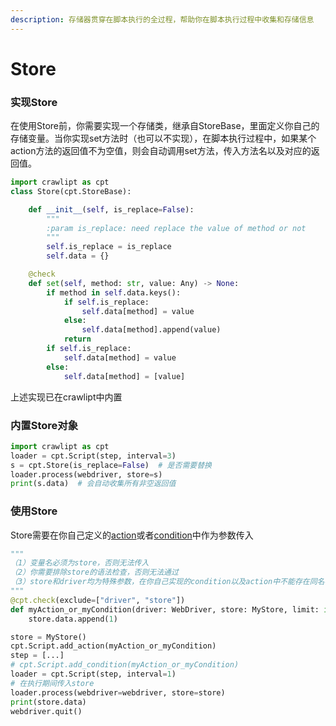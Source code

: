 ```yaml
---
description: 存储器贯穿在脚本执行的全过程，帮助你在脚本执行过程中收集和存储信息
---
```


# Store

### 实现Store

在使用Store前，你需要实现一个存储类，继承自StoreBase，里面定义你自己的存储变量。当你实现set方法时（也可以不实现），在脚本执行过程中，如果某个action方法的返回值不为空值，则会自动调用set方法，传入方法名以及对应的返回值。

```python
import crawlipt as cpt
class Store(cpt.StoreBase):

    def __init__(self, is_replace=False):
        """
        :param is_replace: need replace the value of method or not
        """
        self.is_replace = is_replace
        self.data = {}

    @check
    def set(self, method: str, value: Any) -> None:
        if method in self.data.keys():
            if self.is_replace:
                self.data[method] = value
            else:
                self.data[method].append(value)
            return
        if self.is_replace:
            self.data[method] = value
        else:
            self.data[method] = [value]
```

上述实现已在crawlipt中内置

### 内置Store对象

```python
import crawlipt as cpt
loader = cpt.Script(step, interval=3)
s = cpt.Store(is_replace=False)  # 是否需要替换
loader.process(webdriver, store=s)
print(s.data)  # 会自动收集所有非空返回值
```

### 使用Store

Store需要在你自己定义的[action](actions.md#tian-jia-ni-zi-ji-de-action)或者[condition](condition.md#tian-jia-ni-zi-ji-de-condition)中作为参数传入

```python
"""
（1）变量名必须为store，否则无法传入
（2）你需要排除store的语法检查，否则无法通过
（3）store和driver均为特殊参数，在你自己实现的condition以及action中不能存在同名参数
"""
@cpt.check(exclude=["driver", "store"]) 
def myAction_or_myCondition(driver: WebDriver, store: MyStore, limit: int) -> Any:
    store.data.append(1)

store = MyStore()
cpt.Script.add_action(myAction_or_myCondition)
step = [...]
# cpt.Script.add_condition(myAction_or_myCondition)
loader = cpt.Script(step, interval=1)
# 在执行期间传入store
loader.process(webdriver=webdriver, store=store)
print(store.data)
webdriver.quit()
```

